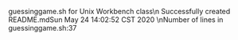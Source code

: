 guessinggame.sh for Unix Workbench class\n
Successfully created README.mdSun May 24 14:02:52 CST 2020
\nNumber of lines in guessinggame.sh:37
